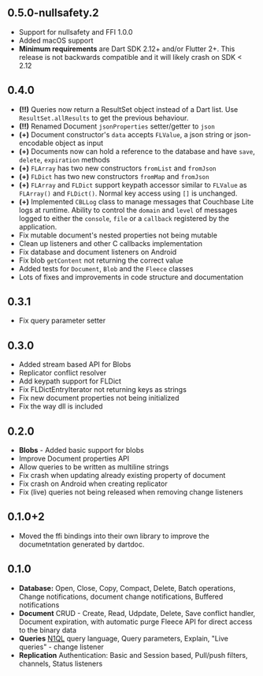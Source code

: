 ## 0.5.0-nullsafety.2
* Support for nullsafety and FFI 1.0.0
* Added macOS support
* **Minimum requirements** are Dart SDK 2.12+ and/or Flutter 2+. This release is not backwards compatible and it will likely crash on SDK < 2.12

## 0.4.0
* **(!!)** Queries now return a ResultSet object instead of a Dart list. Use `ResultSet.allResults` to get the previous behaviour.
* **(!!)** Renamed Document `jsonProperties` setter/getter to `json`
* **(+)** Document constructor's `data` accepts `FLValue`, a json string or json-encodable object as input
* **(+)** Documents now can hold a reference to the database and have `save`, `delete`, `expiration` methods
* **(+)** `FLArray` has two new constructors `fromList` and `fromJson`
* **(+)** `FLDict` has two new constructors `fromMap` and `fromJson`
* **(+)** `FLArray` and `FLDict` support keypath accessor similar to `FLValue` as `FLArray()` and `FLDict()`. Normal key access using `[]` is unchanged.
* **(+)** Implemented `CBLLog` class to manage messages that Couchbase Lite logs at runtime. Ability to control the `domain` and `level` of messages logged to either the `console`, `file` or a `callback` registered by the application.
* Fix mutable document's nested properties not being mutable
* Clean up listeners and other C callbacks implementation
* Fix database and document listeners on Android
* Fix blob `getContent` not returning the correct value
* Added tests for `Document`, `Blob` and the `Fleece` classes
* Lots of fixes and improvements in code structure and documentation

## 0.3.1
* Fix query parameter setter

## 0.3.0
* Added stream based API for Blobs
* Replicator conflict resolver
* Add keypath support for FLDict
* Fix FLDictEntryIterator not returning keys as strings
* Fix new document properties not being initialized
* Fix the way dll is included

## 0.2.0
*  **Blobs** - Added basic support for blobs
* Improve Document properties API
* Allow queries to be written as multiline strings
* Fix crash when updating already existing property of document
* Fix crash on Android when creating replicator
* Fix (live) queries not being released when removing change listeners

## 0.1.0+2
 * Moved the ffi bindings into their own library to improve the documetntation generated by dartdoc.

## 0.1.0
* **Database:** Open, Close, Copy, Compact, Delete, Batch operations, Change notifications, document change notifications, Buffered notifications
* **Document**
    CRUD - Create, Read, Udpdate, Delete, Save conflict handler, Document expiration, with automatic purge
    Fleece API for direct access to the binary data
* **Queries**
    [N1QL](https://www.couchbase.com/products/n1ql) query language, Query parameters, Explain, "Live queries" - change listener
* **Replication**
    Authentication: Basic and Session based, Pull/push filters, channels, Status listeners